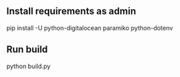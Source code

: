 ## Install requirements as admin

pip install -U python-digitalocean paramiko python-dotenv 

## Run build

python build.py